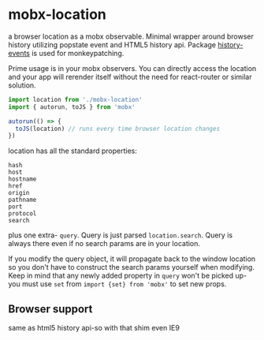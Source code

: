 # mobx-location

a browser location as a mobx observable. Minimal wrapper around browser history utilizing popstate event and HTML5 history api. Package [history-events](https://github.com/xpepermint/history-events) is used for monkeypatching.

Prime usage is in your mobx observers. You can directly access the location and your app will rerender itself without the need for react-router or similar solution.

```javascript
import location from './mobx-location'
import { autorun, toJS } from 'mobx'

autorun(() => {
  toJS(location) // runs every time browser location changes
})
```

location has all the standard properties:

```
hash
host
hostname
href
origin
pathname
port
protocol
search
```

plus one extra- `query`. Query is just parsed `location.search`. Query is always there even if no search params are in your location.

If you modify the query object, it will propagate back to the window location so you don't have to construct the search params yourself when modifying.
Keep in mind that any newly added property in `query` won't be picked up-you must use `set` from `import {set} from 'mobx'` to set new props.

## Browser support

same as html5 history api-so with that shim even IE9
